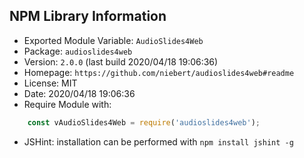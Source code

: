 ## NPM Library Information
* Exported Module Variable: `AudioSlides4Web`
* Package:  `audioslides4web`
* Version:  `2.0.0`   (last build 2020/04/18 19:06:36)
* Homepage: `https://github.com/niebert/audioslides4web#readme`
* License:  MIT
* Date:     2020/04/18 19:06:36
* Require Module with:
```javascript
    const vAudioSlides4Web = require('audioslides4web');
```
* JSHint: installation can be performed with `npm install jshint -g`
